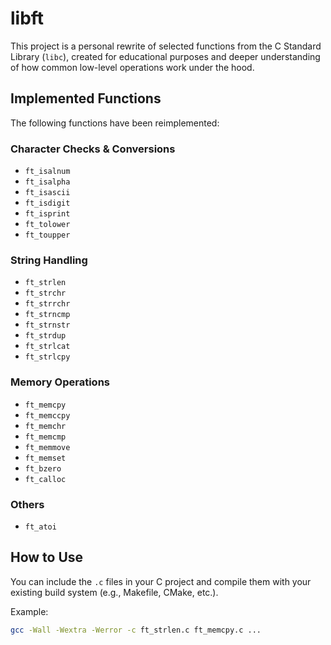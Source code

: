 # libft

This project is a personal rewrite of selected functions from the C Standard Library (`libc`), created for educational purposes and deeper understanding of how common low-level operations work under the hood.

## Implemented Functions

The following functions have been reimplemented:

### Character Checks & Conversions
- `ft_isalnum`
- `ft_isalpha`
- `ft_isascii`
- `ft_isdigit`
- `ft_isprint`
- `ft_tolower`
- `ft_toupper`

### String Handling
- `ft_strlen`
- `ft_strchr`
- `ft_strrchr`
- `ft_strncmp`
- `ft_strnstr`
- `ft_strdup`
- `ft_strlcat`
- `ft_strlcpy`

### Memory Operations
- `ft_memcpy`
- `ft_memccpy`
- `ft_memchr`
- `ft_memcmp`
- `ft_memmove`
- `ft_memset`
- `ft_bzero`
- `ft_calloc`

### Others
- `ft_atoi`

## How to Use

You can include the `.c` files in your C project and compile them with your existing build system (e.g., Makefile, CMake, etc.).

Example:

```bash
gcc -Wall -Wextra -Werror -c ft_strlen.c ft_memcpy.c ...
```
